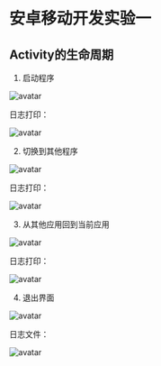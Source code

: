 # 安卓移动开发实验一

## Activity的生命周期

 1. 启动程序
 
 ![avatar](https://github.com/Sugarcandy/picture/blob/master/start.png)
 
 日志打印：
 
  ![avatar](https://github.com/Sugarcandy/lab1/blob/master/picture/startlog.png)
  
 2. 切换到其他程序
 
  ![avatar](https://github.com/Sugarcandy/lab1/blob/master/picture/leave.png)
 
 日志打印：
 
  ![avatar](https://github.com/Sugarcandy/lab1/blob/master/picture/leavelog.png)
  
 3. 从其他应用回到当前应用
 
 ![avatar](https://github.com/Sugarcandy/lab1/blob/master/picture/recome.png)
 
 日志打印：
 
 ![avatar](https://github.com/Sugarcandy/lab1/blob/master/picture/recomelog.png)
 
 4. 退出界面
 
 ![avatar](https://github.com/Sugarcandy/lab1/blob/master/picture/home.png)
 
 日志文件：
 
![avatar](https://github.com/Sugarcandy/lab1/blob/master/picture/homelog.png)
